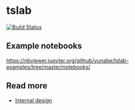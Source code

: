 # tslab

[![Build Status](https://travis-ci.org/yunabe/tslab.svg?branch=master)](https://travis-ci.org/yunabe/tslab)

## Example notebooks

https://nbviewer.jupyter.org/github/yunabe/tslab-examples/tree/master/notebooks/

## Read more

- [Internal design](docs/internal.md)
